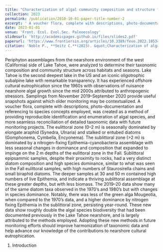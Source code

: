 ```yaml
---
title: "Characterization of algal community composition and structure from the nearshore environment, Lake Tahoe (United States)"
collection: 2023
permalink: /publication/2010-10-01-paper-title-number-2
excerpt: ' A voucher flora, complete with descriptions, photo-documentation and referencing to species concepts employed, was created as a method of providing reproducible identification and enumeration of algal species, and more seamless reconciliation of detailed taxonomic data with future monitoring projects.'
date: 2023-01-01
venue: 'Front. Ecol. Evol.Sec. Paleoecology'
slidesurl: 'http://academicpages.github.io/files/slides2.pdf'
paperurl: 'https://www.frontiersin.org/articles/10.3389/fevo.2022.1053499/full'
citation: 'Noble P., **Seitz C.**(2023). &quot;Characterization of algal community composition and structure from the nearshore environment, Lake Tahoe (United States).&quot; <i>Front. Ecol. Evol.Sec. Paleoecology</i>. 10.'
---
```


Periphyton assemblages from the nearshore environment of the west (California) side of Lake Tahoe, were analyzed to determine their taxonomic composition and community structure across habitats and seasons. Lake Tahoe is the second deepest lake in the US and an iconic oligotrophic subalpine lake with remarkable transparency. It has experienced offshore cultural eutrophication since the 1960s with observations of nuisance nearshore algal growth since the mid 2000s attributed to anthropogenic stressors. Samplings from November 2019–September 2020 provide useful snapshots against which older monitoring may be contextualized. A voucher flora, complete with descriptions, photo-documentation and referencing to species concepts employed, was created as a method of providing reproducible identification and enumeration of algal species, and more seamless reconciliation of detailed taxonomic data with future monitoring projects. The eulittoral zone (0–2 m) is seasonally dominated by elongate araphid (Synedra, Ulnaria) and stalked or entubed diatoms (Gomphonema, Cymbella, Encyonema). The sublittoral zone (>2 m) is dominated by a nitrogen-fixing Epithemia-cyanobacteria assemblage with less seasonal changes in dominance and composition that expanded to impinge on the 2 m depths of the eulittoral zone in the Fall. Sublittoral epipsammic samples, despite their proximity to rocks, had a very distinct diatom composition and high species dominance, similar to what was seen in the Fall eulittoral samples, with high numbers of Staurosirella chains and small biraphid diatoms. The deeper samples at 30 and 50 m contained high numbers of live Epithemia, and indicate a thriving sublittoral assemblage at these greater depths, but with less biomass. The 2019–20 data show many of the same diatom taxa observed in the 1970’s and 1980’s but with changes in species dominance. Notably, there was less of the green alga Mougeotia, when compared to the 1970’s data, and a higher dominance by nitrogen fixing Epithemia in the sublittoral zone, persisting year-round. These new data show roughly double the algal species biodiversity that had been documented previously in the Lake Tahoe nearshore, and is largely attributed to the methods employed. Adopting these new methods in future monitoring efforts should improve harmonization of taxonomic data and help advance our knowledge of the contributions to nearshore cultural eutrophication.

1. Introduction
